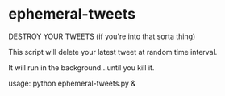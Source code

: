 # ephemeral-tweets
DESTROY YOUR TWEETS (if you're into that sorta thing)

This script will delete your latest tweet at random time interval.

It will run in the background...until you kill it.

usage: python ephemeral-tweets.py &


